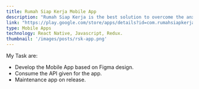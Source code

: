 ```yaml
---
title: Rumah Siap Kerja Mobile App
description: "Rumah Siap Kerja is the best solution to overcome the anxiety of young people in career development and hone their skills. Various quality classes from Home Ready to Work can now be accessed easily via your smartphone."
link: "https://play.google.com/store/apps/details?id=com.rumahsiapkerja"
type: Mobile Apps
technology: React Native, Javascript, Redux.
thumbnail: '/images/posts/rsk-app.png'
---
```


My Task are:
* Develop the Mobile App based on Figma design.
* Consume the API given for the app.
* Maintenance app on release.
